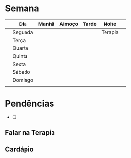 # Semana
|     | **Dia** | Manhã | Almoço | Tarde | Noite   |     |
| --- | ------- | ----- | ------ | ----- | ------- | --- |
|     | Segunda |       |        |       | Terapia |     |
|     | Terça   |       |        |       |         |     |
|     | Quarta  |       |        |       |         |     |
|     | Quinta  |       |        |       |         |     |
|     | Sexta   |       |        |       |         |     |
|     | Sábado  |       |        |       |         |     |
|     | Domingo |       |        |       |         |     |
|     |         |       |        |       |         |     |

# Pendências
- [ ] 

## Falar na Terapia

## Cardápio

